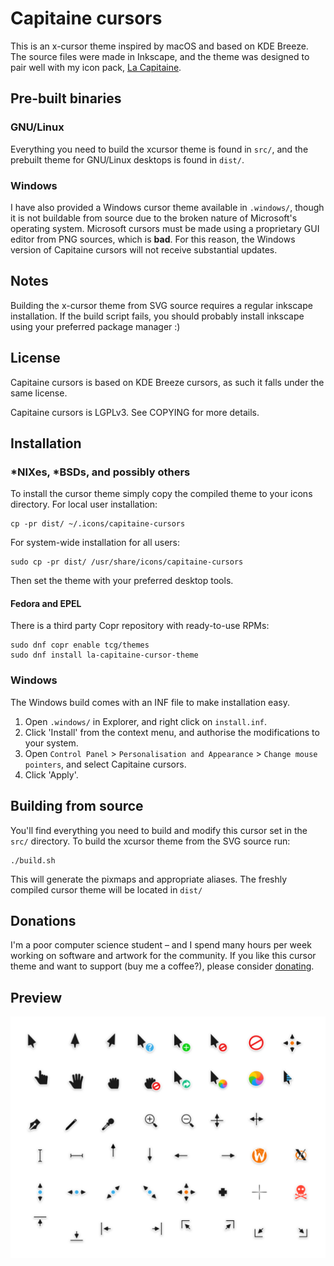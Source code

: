 # Capitaine cursors
This is an x-cursor theme inspired by macOS and based on KDE Breeze.
The source files were made in Inkscape, and the theme was designed to
pair well with my icon pack,
[La Capitaine](https://github.com/keeferrourke/la-capitaine-icon-theme).

## Pre-built binaries
### GNU/Linux
Everything you need to build the xcursor theme is found in `src/`, and
the prebuilt theme for GNU/Linux desktops is found in `dist/`.

### Windows
I have also provided a Windows cursor theme available in `.windows/`,
though it is not buildable from source due to the broken nature of
Microsoft's operating system. Microsoft cursors must be made using a
proprietary GUI editor from PNG sources, which is **bad**. For this
reason, the Windows version of Capitaine cursors will not receive
substantial updates.

## Notes
Building the x-cursor theme from SVG source requires a regular inkscape
installation. If the build script fails, you should probably install
inkscape using your preferred package manager :)

## License
Capitaine cursors is based on KDE Breeze cursors, as such it falls under
the same license.

Capitaine cursors is LGPLv3. See COPYING for more details.

## Installation
### \*NIXes, \*BSDs, and possibly others
To install the cursor theme simply copy the compiled theme to your icons
directory. For local user installation:

    cp -pr dist/ ~/.icons/capitaine-cursors

For system-wide installation for all users:

    sudo cp -pr dist/ /usr/share/icons/capitaine-cursors

Then set the theme with your preferred desktop tools.

#### Fedora and EPEL
There is a third party Copr repository with ready-to-use RPMs:
```
sudo dnf copr enable tcg/themes
sudo dnf install la-capitaine-cursor-theme
```

### Windows
The Windows build comes with an INF file to make installation easy.
 1. Open `.windows/` in Explorer, and right click on `install.inf`.
 2. Click 'Install' from the context menu, and authorise the
    modifications to your system.
 3. Open `Control Panel` > `Personalisation and Appearance` >
    `Change mouse pointers`, and select Capitaine cursors.
 4. Click 'Apply'.

## Building from source
You'll find everything you need to build and modify this cursor set in
the `src/` directory. To build the xcursor theme from the SVG source
run:

```
./build.sh

```

This will generate the pixmaps and appropriate aliases.
The freshly compiled cursor theme will be located in `dist/`

## Donations
I'm a poor computer science student &ndash; and I spend many hours per
week working on software and artwork for the community. If you like this
cursor theme and want to support (buy me a coffee?), please consider
[donating](https://paypal.me/keeferrourke).

## Preview
![](preview.png)
